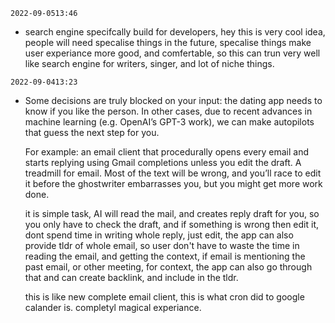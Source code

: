 ```
2022-09-0513:46
```
- search engine specifcally build for developers,
hey this is very cool idea, people will need specalise things in the future, specalise things make user experiance more good, and comfertable, so this can trun very well like search engine for writers, singer, and lot of niche things.

```
2022-09-0413:23
```
- Some decisions are truly blocked on your input: the dating app needs to know if you like the person. In other cases, due to recent advances in machine learning (e.g. OpenAI’s GPT-3 work), we can make autopilots that guess the next step for you.

	For example: an email client that procedurally opens every email and starts replying using Gmail completions unless you edit the draft. A treadmill for email. Most of the text will be wrong, and you’ll race to edit it before the ghostwriter embarrasses you, but you might get more work done.
	
	it is simple task, AI will read the mail, and creates reply draft for you, so you only have to check the draft, and if something is wrong then edit it,  dont spend time in writing whole reply, just edit,  the app can also provide tldr of whole email, so user don't have to waste the time in reading the email, and getting the context, 
	if email is mentioning the past email, or other meeting, for context, the app can also go through that and can create backlink, and include in the tldr.
	
	this is like new complete email client, this is what cron did to google calander is. completyl magical experiance.
